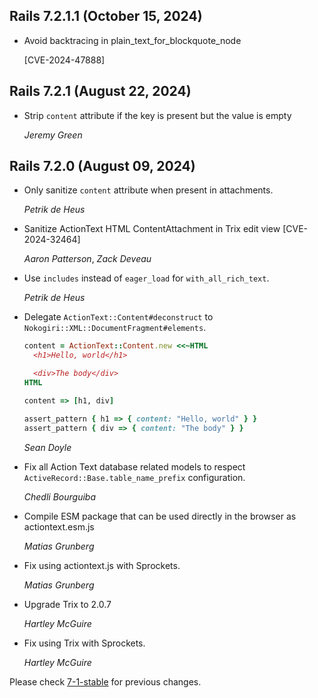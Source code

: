 ## Rails 7.2.1.1 (October 15, 2024) ##

*   Avoid backtracing in plain_text_for_blockquote_node

    [CVE-2024-47888]

## Rails 7.2.1 (August 22, 2024) ##

*   Strip `content` attribute if the key is present but the value is empty

    *Jeremy Green*


## Rails 7.2.0 (August 09, 2024) ##
*   Only sanitize `content` attribute when present in attachments.

    *Petrik de Heus*

*   Sanitize ActionText HTML ContentAttachment in Trix edit view
    [CVE-2024-32464]

    *Aaron Patterson*, *Zack Deveau*

*   Use `includes` instead of `eager_load` for `with_all_rich_text`.

    *Petrik de Heus*

*   Delegate `ActionText::Content#deconstruct` to `Nokogiri::XML::DocumentFragment#elements`.

    ```ruby
    content = ActionText::Content.new <<~HTML
      <h1>Hello, world</h1>

      <div>The body</div>
    HTML

    content => [h1, div]

    assert_pattern { h1 => { content: "Hello, world" } }
    assert_pattern { div => { content: "The body" } }
    ```

    *Sean Doyle*

*   Fix all Action Text database related models to respect
    `ActiveRecord::Base.table_name_prefix` configuration.

    *Chedli Bourguiba*

*   Compile ESM package that can be used directly in the browser as actiontext.esm.js

    *Matias Grunberg*

*   Fix using actiontext.js with Sprockets.

    *Matias Grunberg*

*   Upgrade Trix to 2.0.7

    *Hartley McGuire*

*   Fix using Trix with Sprockets.

    *Hartley McGuire*

Please check [7-1-stable](https://github.com/rails/rails/blob/7-1-stable/actiontext/CHANGELOG.md) for previous changes.
